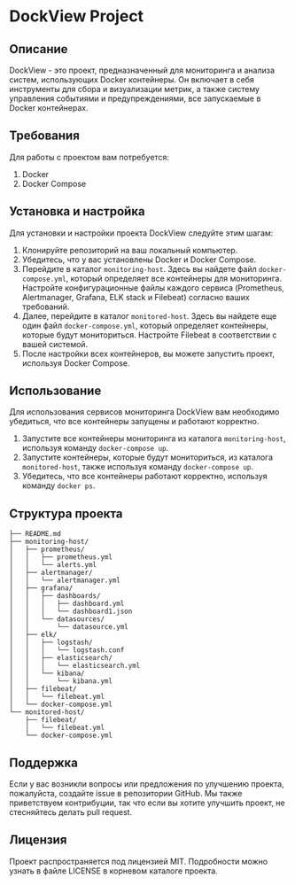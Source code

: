 # DockView Project

## Описание

DockView - это проект, предназначенный для мониторинга и анализа систем, использующих Docker контейнеры. Он включает в себя инструменты для сбора и визуализации метрик, а также систему управления событиями и предупреждениями, все запускаемые в Docker контейнерах.

## Требования

Для работы с проектом вам потребуется:

1. Docker
2. Docker Compose

## Установка и настройка

Для установки и настройки проекта DockView следуйте этим шагам:

1. Клонируйте репозиторий на ваш локальный компьютер.
2. Убедитесь, что у вас установлены Docker и Docker Compose.
3. Перейдите в каталог `monitoring-host`. Здесь вы найдете файл `docker-compose.yml`, который определяет все контейнеры для мониторинга. Настройте конфигурационные файлы каждого сервиса (Prometheus, Alertmanager, Grafana, ELK stack и Filebeat) согласно ваших требований.
4. Далее, перейдите в каталог `monitored-host`. Здесь вы найдете еще один файл `docker-compose.yml`, который определяет контейнеры, которые будут мониториться. Настройте Filebeat в соответствии с вашей системой.
5. После настройки всех контейнеров, вы можете запустить проект, используя Docker Compose.

## Использование

Для использования сервисов мониторинга DockView вам необходимо убедиться, что все контейнеры запущены и работают корректно.

1. Запустите все контейнеры мониторинга из каталога `monitoring-host`, используя команду `docker-compose up`.
2. Запустите контейнеры, которые будут мониториться, из каталога `monitored-host`, также используя команду `docker-compose up`.
3. Убедитесь, что все контейнеры работают корректно, используя команду `docker ps`.

## Структура проекта

```
├── README.md
├── monitoring-host/
│   ├── prometheus/
│   │   ├── prometheus.yml
│   │   └── alerts.yml
│   ├── alertmanager/
│   │   └── alertmanager.yml
│   ├── grafana/
│   │   ├── dashboards/
│   │   │   ├── dashboard.yml
│   │   │   └── dashboard1.json
│   │   └── datasources/
│   │       └── datasource.yml
│   ├── elk/
│   │   ├── logstash/
│   │   │   └── logstash.conf
│   │   ├── elasticsearch/
│   │   │   └── elasticsearch.yml
│   │   └── kibana/
│   │       └── kibana.yml
│   ├── filebeat/
│   │   └── filebeat.yml
│   └── docker-compose.yml
└── monitored-host/
    ├── filebeat/
    │   └── filebeat.yml
    └── docker-compose.yml
```

## Поддержка

Если у вас возникли вопросы или предложения по улучшению проекта, пожалуйста, создайте issue в репозитории GitHub. Мы также приветствуем контрибуции, так что если вы хотите улучшить проект, не стесняйтесь делать pull request.

## Лицензия

Проект распространяется под лицензией MIT. Подробности можно узнать в файле LICENSE в корневом каталоге проекта.
